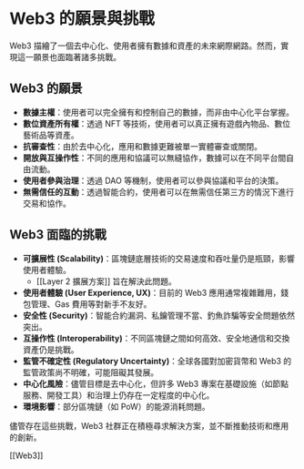 # Web3 的願景與挑戰

Web3 描繪了一個去中心化、使用者擁有數據和資產的未來網際網路。然而，實現這一願景也面臨著諸多挑戰。

## Web3 的願景

*   **數據主權**：使用者可以完全擁有和控制自己的數據，而非由中心化平台掌握。
*   **數位資產所有權**：透過 NFT 等技術，使用者可以真正擁有遊戲內物品、數位藝術品等資產。
*   **抗審查性**：由於去中心化，應用和數據更難被單一實體審查或關閉。
*   **開放與互操作性**：不同的應用和協議可以無縫協作，數據可以在不同平台間自由流動。
*   **使用者參與治理**：透過 DAO 等機制，使用者可以參與協議和平台的決策。
*   **無需信任的互動**：透過智能合約，使用者可以在無需信任第三方的情況下進行交易和協作。

## Web3 面臨的挑戰

*   **可擴展性 (Scalability)**：區塊鏈底層技術的交易速度和吞吐量仍是瓶頸，影響使用者體驗。
    *   [[Layer 2 擴展方案]] 旨在解決此問題。
*   **使用者體驗 (User Experience, UX)**：目前的 Web3 應用通常複雜難用，錢包管理、Gas 費用等對新手不友好。
*   **安全性 (Security)**：智能合約漏洞、私鑰管理不當、釣魚詐騙等安全問題依然突出。
*   **互操作性 (Interoperability)**：不同區塊鏈之間如何高效、安全地通信和交換資產仍是挑戰。
*   **監管不確定性 (Regulatory Uncertainty)**：全球各國對加密貨幣和 Web3 的監管政策尚不明確，可能阻礙其發展。
*   **中心化風險**：儘管目標是去中心化，但許多 Web3 專案在基礎設施（如節點服務、開發工具）和治理上仍存在一定程度的中心化。
*   **環境影響**：部分區塊鏈（如 PoW）的能源消耗問題。

儘管存在這些挑戰，Web3 社群正在積極尋求解決方案，並不斷推動技術和應用的創新。

[[Web3]]
